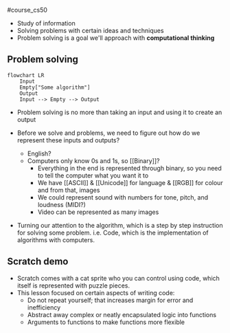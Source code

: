 #course_cs50 

- Study of information
- Solving problems with certain ideas and techniques
- Problem solving is a goal we'll approach with **computational thinking**

## Problem solving

```mermaid
flowchart LR
    Input
    Empty["Some algorithm"]
    Output
    Input --> Empty --> Output
```

- Problem solving is no more than taking an input and using it to create an output
- Before we solve and problems, we need to figure out how do we represent these inputs and outputs?
    - English?
    - Computers only know 0s and 1s, so [[Binary]]?
        - Everything in the end is represented through binary, so you need to tell the computer what you want it to 
        - We have [[ASCII]] & [[Unicode]] for language & [[RGB]] for colour and from that, images
        - We could represent sound with numbers for tone, pitch, and loudness (MIDI?)
        - Video can be represented as many images

- Turning our attention to the algorithm, which is a step by step instruction for solving some problem. i.e. Code, which is the implementation of algorithms with computers.

## Scratch demo

- Scratch comes with a cat sprite who you can control using code, which itself is represented with puzzle pieces.
- This lesson focused on certain aspects of writing code:
    - Do not repeat yourself; that increases margin for error and inefficiency
    - Abstract away complex or neatly encapsulated logic into functions
    - Arguments to functions to make functions more flexible